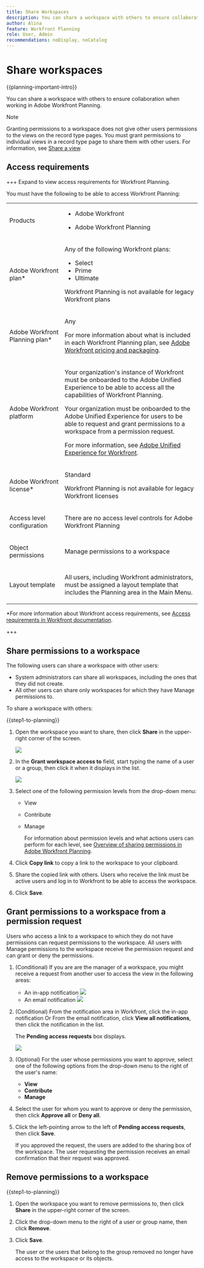 ```yaml
---
title: Share Workspaces
description: You can share a workspace with others to ensure collaboration when working in Adobe Workfront Planning. 
author: Alina
feature: Workfront Planning
role: User, Admin
recommendations: noDisplay, noCatalog
---
```


# Share workspaces

{{planning-important-intro}}

You can share a workspace with others to ensure collaboration when working in Adobe Workfront Planning. 

<!--
This article describes how you can share a view with others. For information about requesting, granting, or denying permissions to a view, see [Request permissions to a view or a workspace](/help/quicksilver/planning/access/request-permissions.md). -->

>[!NOTE]
>
>Granting permissions to a workspace does not give other users permissions to the views on the record type pages. You must grant permissions to individual views in a record type page to share them with other users. For information, see [Share a view](/help/quicksilver/planning/access/share-views.md). 


## Access requirements

+++ Expand to view access requirements for Workfront Planning. 

You must have the following to be able to access Workfront Planning:  

 <table style="table-layout:auto"> 
<col> 
</col> 
<col> 
</col> 
<tbody> 
    <tr> 
<tr> 
<td> 
   <p> Products</p> </td> 
   <td> 
   <ul><li><p> Adobe Workfront</p></li> 
   <li><p> Adobe Workfront Planning<p></li></ul></td> 
  </tr>   
<tr> 
   <td role="rowheader"><p>Adobe Workfront plan*</p></td> 
   <td> 
<p>Any of the following Workfront plans:</p> 
<ul><li>Select</li> 
<li>Prime</li> 
<li>Ultimate</li></ul> 
<p>Workfront Planning is not available for legacy Workfront plans</p> 
   </td> 
<tr> 
   <td role="rowheader"><p>Adobe Workfront Planning plan*</p></td> 
   <td> 
<p>Any </p> 
<p>For more information about what is included in each Workfront Planning plan, see <a href="https://business.adobe.com/products/workfront/pricing.html">Adobe Workfront pricing and packaging</a>. </p> 
   </td> 
 <tr> 
   <td role="rowheader"><p>Adobe Workfront platform</p></td> 
   <td> 
<p>Your organization's instance of Workfront must be onboarded to the Adobe Unified Experience to be able to access all the capabilities of Workfront Planning.</p>
<p>Your organization must be onboarded to the Adobe Unified Experience for users to be able to request and grant permissions to a workspace from a permission request. </p> 
<p>For more information, see <a href="/help/quicksilver/workfront-basics/navigate-workfront/workfront-navigation/adobe-unified-experience.md">Adobe Unified Experience for Workfront</a>. </p> 
   </td> 
   </tr> 
  </tr> 
  <tr> 
   <td role="rowheader"><p>Adobe Workfront license*</p></td> 
   <td><p> Standard </p>
   <p>Workfront Planning is not available for legacy Workfront licenses</p> 
  </td> 
  </tr> 
  <tr> 
   <td role="rowheader"><p>Access level configuration</p></td> 
   <td> <p>There are no access level controls for Adobe Workfront Planning</p>   
</td> 
  </tr> 
<tr> 
   <td role="rowheader"><p>Object permissions</p></td> 
   <td>  <p>Manage permissions to a workspace</p>  </td> 
  </tr> 
<tr> 
   <td role="rowheader"><p>Layout template</p></td> 
   <td> <p>All users, including Workfront administrators,  must be assigned a layout template that includes the Planning area in the Main Menu. </p> </td> 
  </tr> 
</tbody> 
</table> 

 *For more information about Workfront access requirements, see [Access requirements in Workfront documentation](/help/quicksilver/administration-and-setup/add-users/access-levels-and-object-permissions/access-level-requirements-in-documentation.md).

+++

<!--

OLD: 
 
<table style="table-layout:auto">
 <col>
 </col>
 <col>
 </col>
 <tbody>
    <tr>
<tr>
<td>
   <p> Product</p> </td>
   <td>
   <p> Adobe Workfront</p> </td>
  </tr>  
 <td role="rowheader"><p>Adobe Workfront agreement</p></td>
   <td>
<p>Your organization must be enrolled in the early access stage for Workfront Planning </p>
   </td>
  </tr>
  <tr>
   <td role="rowheader"><p>Adobe Workfront plan</p></td>
   <td>
<p>Any</p>
   </td>
  </tr>
  <tr>
   <td role="rowheader"><p>Adobe Workfront license*</p></td>
   <td>
   <p>New: Standard</p>
   Or
   <p>Current: Plan </p> 
  </td>
  </tr>
  
  <tr>
   <td role="rowheader"><p>Access level configurations</p></td>
   <td> There are no access controls for Adobe Workfront Planning</p>  
</td>
  </tr>

  <tr>
   <td role="rowheader"><p>Permissions</p></td>
   <td> <p>Manage permissions to a workspace</p>  
</td>
  </tr>

<tr>
   <td role="rowheader"><p>Layout template</p></td>
   <td> <p>All users, including Workfront administrators,  must be assigned a layout template that includes the Planning area in the Main Menu. </p> <p>For information, see <a href="/help/quicksilver/planning/access/access-overview.md">Access overview</a>. </p> 
</td>
  </tr>
 </tbody>
</table>

*For information, see [Access requirements in Workfront documentation](/help/quicksilver/administration-and-setup/add-users/access-levels-and-object-permissions/access-level-requirements-in-documentation.md).-->



## Share permissions to a workspace

The following users can share a workspace with other users:

* System administrators can share all workspaces, including the ones that they did not create.
* All other users can share only workspaces for which they have Manage permissions to. 

To share a workspace with others: 

{{step1-to-planning}}

1. Open the workspace you want to share, then click **Share** in the upper-right corner of the screen. 

    ![](assets/share-button-on-workspace-top-right.png)

1. In the **Grant workspace access to** field, start typing the name of a user or a group, then click it when it displays in the list. 

    ![](assets/sharing-ui-with-groups.png)

1. Select one of the following permission levels from the drop-down menu: 
    * View
    * Contribute
    * Manage

        For information about permission levels and what actions users can perform for each level, see [Overview of sharing permissions in Adobe Workfront Planning](/help/quicksilver/planning/access/sharing-permissions-overview.md).
1. Click **Copy link** to copy a link to the workspace to your clipboard. 
1. Share the copied link with others. Users who receive the link must be active users and log in to Workfront to be able to access the workspace. 
1. Click **Save**.

## Grant permissions to a workspace from a permission request

Users who access a link to a workspace to which they do not have permissions can request permissions to the workspace. All users with Manage permissions to the workspace receive the permission request and can grant or deny the permissions. 

1. (Conditional) If you are are the manager of a workspace, you might receive a request from another user to access the view in the following areas:
   
   * An in-app notification
      ![](assets/in-app-notification-for-access-request.png)
   * An email notification
      ![](assets/email-notification-for-access-request.png)
1. (Conditional) From the notification area in Workfront, click the in-app notification
   Or
   From the email notification, click **View all notifications**, then click the notification in the list.

   The **Pending access requests** box displays. 

      ![](assets/notifications-list-approval-box.png)

1. (Optional) For the user whose permissions you want to approve, select one of the following options from the drop-down menu to the right of the user's name: 
   * **View**
   * **Contribute**
   * **Manage**
1. Select the user for whom you want to approve or deny the permission, then click **Approve all** or **Deny all**. 
1. Click the left-pointing arrow to the left of **Pending access requests**, then click **Save**.

   If you approved the request, the users are added to the sharing box of the workspace. The user requesting the permission receives an email confirmation that their request was approved. <!--will they also get an in-app notification??-->


## Remove permissions to a workspace


{{step1-to-planning}}

1. Open the workspace you want to remove permissions to, then click **Share** in the upper-right corner of the screen. 
1. Click the drop-down menu to the right of a user or group name, then click **Remove**. 
1. Click **Save**.

    The user or the users that belong to the group removed no longer have access to the workspace or its objects. 